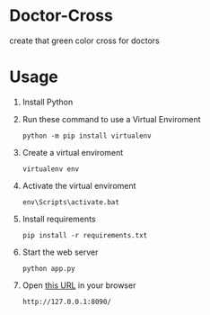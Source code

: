 # Doctor-Cross

create that green color cross for doctors

# Usage

1. Install Python
2. Run these command to use a Virtual Enviroment

   ```
   python -m pip install virtualenv
   ```

3. Create a virtual enviroment

   ```
   virtualenv env
   ```

4. Activate the virtual enviroment

   ```
   env\Scripts\activate.bat
   ```

5. Install requirements

   ```
   pip install -r requirements.txt
   ```

6. Start the web server

   ```
   python app.py
   ```

7. Open [this URL](http://127.0.0.1:8090/) in your browser

   ```
   http://127.0.0.1:8090/
   ```
